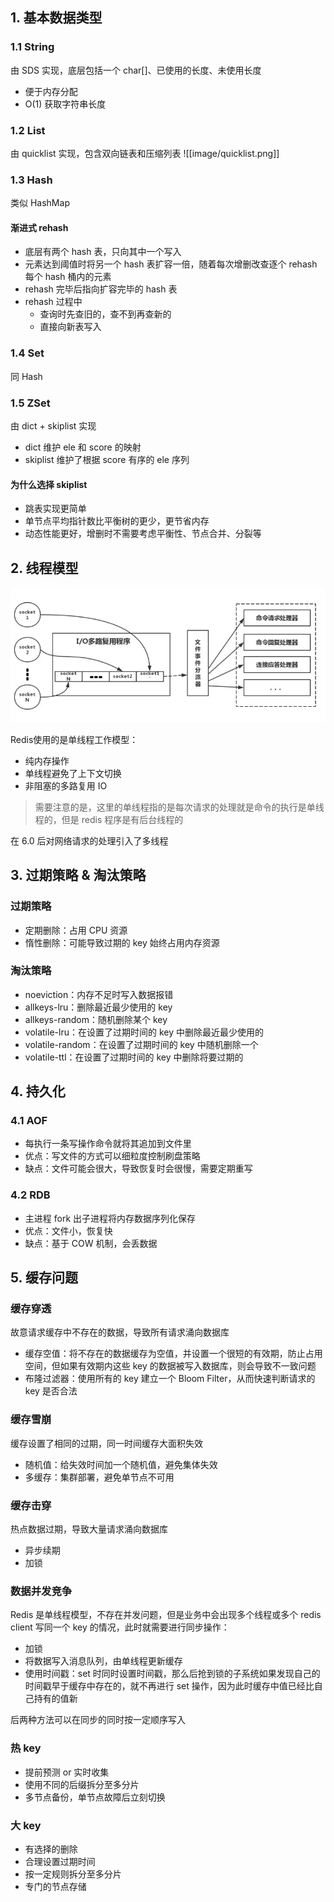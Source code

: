 ## 1. 基本数据类型

### 1.1 String

由 SDS 实现，底层包括一个 char[]、已使用的长度、未使用长度
* 便于内存分配
* O(1) 获取字符串长度

### 1.2 List

由 quicklist 实现，包含双向链表和压缩列表
![[image/quicklist.png]]

### 1.3 Hash

类似 HashMap

#### 渐进式 rehash

* 底层有两个 hash 表，只向其中一个写入
* 元素达到阈值时将另一个 hash 表扩容一倍，随着每次增删改查逐个 rehash 每个 hash 桶内的元素
* rehash 完毕后指向扩容完毕的 hash 表
* rehash 过程中
	* 查询时先查旧的，查不到再查新的
	* 直接向新表写入

### 1.4 Set

同 Hash

### 1.5 ZSet

由 dict + skiplist 实现
* dict 维护 ele 和 score 的映射
* skiplist 维护了根据 score 有序的 ele 序列

#### 为什么选择 skiplist

* 跳表实现更简单
* 单节点平均指针数比平衡树的更少，更节省内存
* 动态性能更好，增删时不需要考虑平衡性、节点合并、分裂等

## 2. 线程模型

![thread model](image/thread_model.jpg)

Redis使用的是单线程工作模型：

* 纯内存操作
* 单线程避免了上下文切换
* 非阻塞的多路复用 IO

> 需要注意的是，这里的单线程指的是每次请求的处理就是命令的执行是单线程的，但是 redis 程序是有后台线程的

在 6.0 后对网络请求的处理引入了多线程

## 3. 过期策略 & 淘汰策略

### 过期策略

* 定期删除：占用 CPU 资源
* 惰性删除：可能导致过期的 key 始终占用内存资源

### 淘汰策略

* noeviction：内存不足时写入数据报错
* allkeys-lru：删除最近最少使用的 key
* allkeys-random：随机删除某个 key
* volatile-lru：在设置了过期时间的 key 中删除最近最少使用的
* volatile-random：在设置了过期时间的 key 中随机删除一个
* volatile-ttl：在设置了过期时间的 key 中删除将要过期的

## 4. 持久化

### 4.1 AOF

* 每执行一条写操作命令就将其追加到文件里
* 优点：写文件的方式可以细粒度控制刷盘策略
* 缺点：文件可能会很大，导致恢复时会很慢，需要定期重写

### 4.2 RDB

* 主进程 fork 出子进程将内存数据序列化保存
* 优点：文件小，恢复快
* 缺点：基于 COW 机制，会丢数据

## 5. 缓存问题

### 缓存穿透

故意请求缓存中不存在的数据，导致所有请求涌向数据库

* 缓存空值：将不存在的数据缓存为空值，并设置一个很短的有效期，防止占用空间，但如果有效期内这些 key 的数据被写入数据库，则会导致不一致问题
* 布隆过滤器：使用所有的 key 建立一个 Bloom Filter，从而快速判断请求的 key 是否合法

### 缓存雪崩

缓存设置了相同的过期，同一时间缓存大面积失效

* 随机值：给失效时间加一个随机值，避免集体失效
* 多缓存：集群部署，避免单节点不可用

### 缓存击穿

热点数据过期，导致大量请求涌向数据库

* 异步续期
* 加锁

### 数据并发竞争

Redis 是单线程模型，不存在并发问题，但是业务中会出现多个线程或多个 redis client 写同一个 key 的情况，此时就需要进行同步操作：

* 加锁
* 将数据写入消息队列，由单线程更新缓存
* 使用时间戳：set 时同时设置时间戳，那么后抢到锁的子系统如果发现自己的时间戳早于缓存中存在的，就不再进行 set 操作，因为此时缓存中值已经比自己持有的值新

后两种方法可以在同步的同时按一定顺序写入

### 热 key

* 提前预测 or 实时收集
* 使用不同的后缀拆分至多分片
* 多节点备份，单节点故障后立刻切换

### 大 key

* 有选择的删除
* 合理设置过期时间
* 按一定规则拆分至多分片
* 专门的节点存储